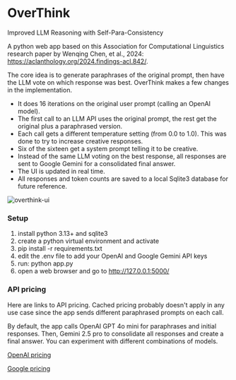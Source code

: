 # OverThink
Improved LLM Reasoning with Self-Para-Consistency

A python web app based on this Association for Computational Linguistics research paper by Wenqing Chen, et al., 2024: https://aclanthology.org/2024.findings-acl.842/. 

The core idea is to generate paraphrases of the original prompt, then have the LLM vote on which response was best. OverThink makes a few changes in the implementation.

- It does 16 iterations on the original user prompt (calling an OpenAI model).
- The first call to an LLM API uses the original prompt, the rest get the original plus a paraphrased version.
- Each call gets a different temperature setting (from 0.0 to 1.0). This was done to try to increase creative responses.
- Six of the sixteen get a system prompt telling it to be creative.
- Instead of the same LLM voting on the best response, all responses are sent to Google Gemini for a consolidated final answer.
- The UI is updated in real time.
- All responses and token counts are saved to a local Sqlite3 database for future reference.

![overthink-ui](https://github.com/user-attachments/assets/c0587e2e-6886-4230-a6b6-21da73af0088)

### Setup

1. install python 3.13+ and sqlite3
2. create a python virtual environment and activate
3. pip install -r requirements.txt
4. edit the .env file to add your OpenAI and Google Gemini API keys
5. run: python app.py
6. open a web browser and go to http://127.0.0.1:5000/

### API pricing

Here are links to API pricing. Cached pricing probably doesn't apply in any use case since the app sends different paraphrased prompts on each call.

By default, the app calls OpenAI GPT 4o mini for paraphrases and initial responses. Then, Gemini 2.5 pro to consolidate all responses and create a final answer. You can experiment with different combinations of models.

[OpenAI pricing](https://platform.openai.com/docs/pricing)

[Google pricing](https://ai.google.dev/gemini-api/docs/pricing)
